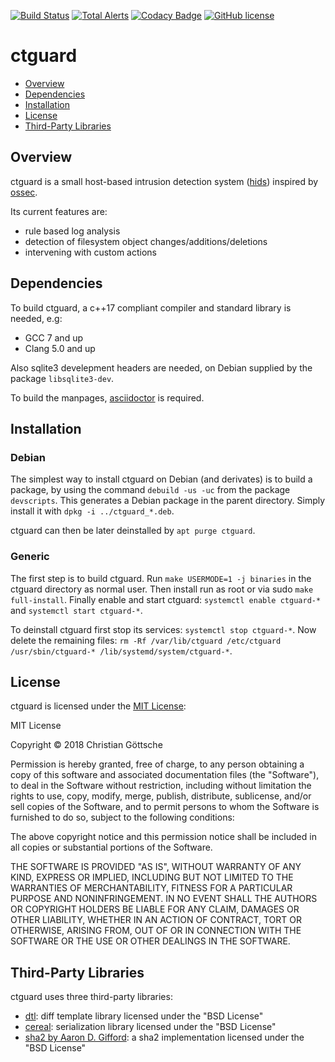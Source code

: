 [![Build Status](https://travis-ci.org/cgzones/ctguard.svg?branch=master)](https://travis-ci.org/cgzones/ctguard)
[![Total Alerts](https://img.shields.io/lgtm/alerts/g/cgzones/ctguard.svg?logo=lgtm&logoWidth=18)](https://lgtm.com/projects/g/cgzones/ctguard/alerts/)
[![Codacy Badge](https://api.codacy.com/project/badge/Grade/5141c7ed9f7249db8d5d4f217ed2b788)](https://www.codacy.com/app/cgzones/ctguard?utm_source=github.com&amp;utm_medium=referral&amp;utm_content=cgzones/ctguard&amp;utm_campaign=Badge_Grade)
[![GitHub license](https://img.shields.io/badge/license-MIT-green.svg)](https://raw.githubusercontent.com/cgzones/ctguard/master/LICENSE)

# ctguard

- [Overview](#overview)
- [Dependencies](#dependencies)
- [Installation](#installation)
- [License](#license)
- [Third-Party Libraries](#third-party-libraries)

## Overview

ctguard is a small host-based intrusion detection system ([hids](https://en.wikipedia.org/wiki/Host_based_intrusion_detection_system)) inspired by [ossec](https://www.ossec.net/).

Its current features are:

- rule based log analysis
- detection of filesystem object changes/additions/deletions
- intervening with custom actions

## Dependencies

To build ctguard, a c++17 compliant compiler and standard library is needed, e.g:

- GCC 7 and up
- Clang 5.0 and up

Also sqlite3 develepment headers are needed, on Debian supplied by the package `libsqlite3-dev`.

To build the manpages, [asciidoctor](https://asciidoctor.org/) is required.

## Installation

### Debian

The simplest way to install ctguard on Debian (and derivates) is to build a package, by using the command `debuild -us -uc` from the package `devscripts`.
This generates a Debian package in the parent directory.
Simply install it with `dpkg -i ../ctguard_*.deb`.

ctguard can then be later deinstalled by `apt purge ctguard`.

### Generic

The first step is to build ctguard.
Run `make USERMODE=1 -j binaries` in the ctguard directory as normal user.
Then install run as root or via sudo `make full-install`.
Finally enable and start ctguard: `systemctl enable ctguard-*` and `systemctl start ctguard-*`.

To deinstall ctguard first stop its services: `systemctl stop ctguard-*`.
Now delete the remaining files: `rm -Rf /var/lib/ctguard /etc/ctguard /usr/sbin/ctguard-* /lib/systemd/system/ctguard-*`.

## License

ctguard is licensed under the [MIT License](opensource.org/license/MIT):

MIT License

Copyright &copy; 2018 Christian Göttsche

Permission is hereby granted, free of charge, to any person obtaining a copy
of this software and associated documentation files (the "Software"), to deal
in the Software without restriction, including without limitation the rights
to use, copy, modify, merge, publish, distribute, sublicense, and/or sell
copies of the Software, and to permit persons to whom the Software is
furnished to do so, subject to the following conditions:

The above copyright notice and this permission notice shall be included in all
copies or substantial portions of the Software.

THE SOFTWARE IS PROVIDED "AS IS", WITHOUT WARRANTY OF ANY KIND, EXPRESS OR
IMPLIED, INCLUDING BUT NOT LIMITED TO THE WARRANTIES OF MERCHANTABILITY,
FITNESS FOR A PARTICULAR PURPOSE AND NONINFRINGEMENT. IN NO EVENT SHALL THE
AUTHORS OR COPYRIGHT HOLDERS BE LIABLE FOR ANY CLAIM, DAMAGES OR OTHER
LIABILITY, WHETHER IN AN ACTION OF CONTRACT, TORT OR OTHERWISE, ARISING FROM,
OUT OF OR IN CONNECTION WITH THE SOFTWARE OR THE USE OR OTHER DEALINGS IN THE
SOFTWARE.

## Third-Party Libraries

ctguard uses three third-party libraries:

- [dtl](https://github.com/cubicdaiya/dtl): diff template library licensed under the "BSD License"
- [cereal](https://uscilab.github.io/cereal/): serialization library licensed under the "BSD License"
- [sha2 by Aaron D. Gifford](https://www.aarongifford.com/computers/sha.html): a sha2 implementation licensed under the "BSD License"

